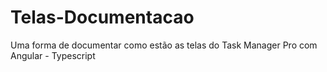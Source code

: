 # Telas-Documentacao
Uma forma de documentar como estão as telas do Task Manager Pro com Angular - Typescript
